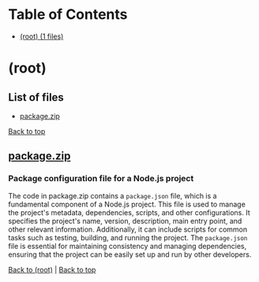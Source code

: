 # Table of Contents

- [(root) (1 files)](#root)
# (root)

## List of files

- [package.zip](#packagezip)

[Back to top](#table-of-contents)

## [package.zip](package.zip)

### Package configuration file for a Node.js project

The code in package.zip contains a `package.json` file, which is a fundamental component of a Node.js project. This file is used to manage the project's metadata, dependencies, scripts, and other configurations. It specifies the project's name, version, description, main entry point, and other relevant information. Additionally, it can include scripts for common tasks such as testing, building, and running the project. The `package.json` file is essential for maintaining consistency and managing dependencies, ensuring that the project can be easily set up and run by other developers.

[Back to (root)](#root) | [Back to top](#table-of-contents)

